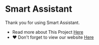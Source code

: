# Smart Assistant
Thank you for using Smart Assistant.
* Read more about This Project [Here](https://github.com/amirhosseinf79/Smart-Assistant/wiki)
* ❤️ Don't forget to view our website [Here](https://my-smart.ddns.net)
